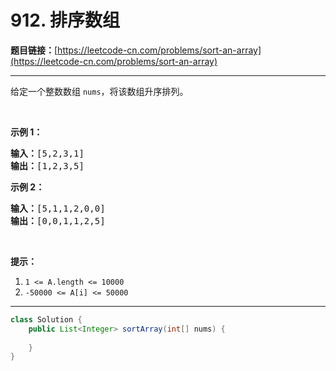 # 912. 排序数组

**题目链接：**[https://leetcode-cn.com/problems/sort-an-array](https://leetcode-cn.com/problems/sort-an-array)

---

<div class="content__1Y2H">
 <div class="notranslate">
  <p>给定一个整数数组&nbsp;<code>nums</code>，将该数组升序排列。</p> 
  <p>&nbsp;</p> 
  <ol> 
  </ol> 
  <p><strong>示例 1：</strong></p> 
  <pre class="language-text"><strong>输入：</strong>[5,2,3,1]
<strong>输出：</strong>[1,2,3,5]
</pre> 
  <p><strong>示例 2：</strong></p> 
  <pre class="language-text"><strong>输入：</strong>[5,1,1,2,0,0]
<strong>输出：</strong>[0,0,1,1,2,5]
</pre> 
  <p>&nbsp;</p> 
  <p><strong>提示：</strong></p> 
  <ol> 
   <li><code>1 &lt;= A.length &lt;= 10000</code></li> 
   <li><code>-50000 &lt;= A[i] &lt;= 50000</code></li> 
  </ol> 
 </div>
</div>

---

```java
class Solution {
    public List<Integer> sortArray(int[] nums) {
        
    }
}
```